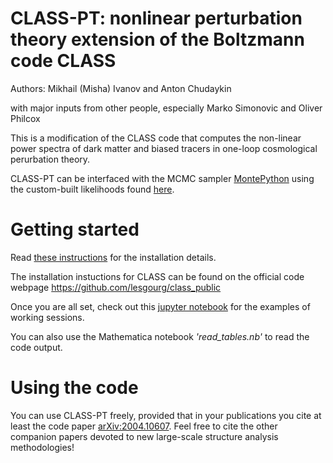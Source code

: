 # CLASS-PT: nonlinear perturbation theory extension of the Boltzmann code CLASS

Authors: Mikhail (Misha) Ivanov and Anton Chudaykin 

with major inputs from other people, especially Marko Simonovic and Oliver Philcox

This is a modification of the CLASS code that computes the non-linear power spectra of dark matter and biased tracers in one-loop cosmological perurbation theory.
 
CLASS-PT can be interfaced with the MCMC sampler [MontePython](https://github.com/brinckmann/montepython_public) using the custom-built likelihoods found [here](https://github.com/Michalychforever/lss_montepython).
 
# Getting started

Read [these instructions](https://github.com/Michalychforever/CLASS-PT/blob/master/instructions.pdf) for the installation details.  

The installation instuctions for CLASS can be found on the official code webpage https://github.com/lesgourg/class_public

Once you are all set, check out this [jupyter notebook](https://github.com/Michalychforever/CLASS-PT/blob/master/notebooks/nonlinear_pt.ipynb) for the examples of working sessions.

You can also use the Mathematica notebook *'read_tables.nb'* to read the code output.

# Using the code

You can use CLASS-PT freely, provided that in your publications you cite at least the code paper [arXiv:2004.10607](https://arxiv.org/abs/2004.10607). Feel free to cite the other companion papers devoted to new large-scale structure analysis methodologies! 
